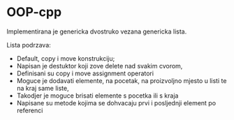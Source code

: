# OOP-cpp
Implementirana je genericka dvostruko vezana genericka lista.

Lista podrzava:
  * Default, copy i move konstrukciju;
  * Napisan je destuktor koji zove delete nad svakim cvorom,
  * Definisani su copy i move assignment operatori
  * Moguce je dodavati elemente, na pocetak, na proizvoljno mjesto u listi te na kraj same liste,
  * Takodjer je moguce brisati elemente s pocetka ili s kraja
  * Napisane su metode kojima se dohvacaju prvi i posljednji element po referenci

